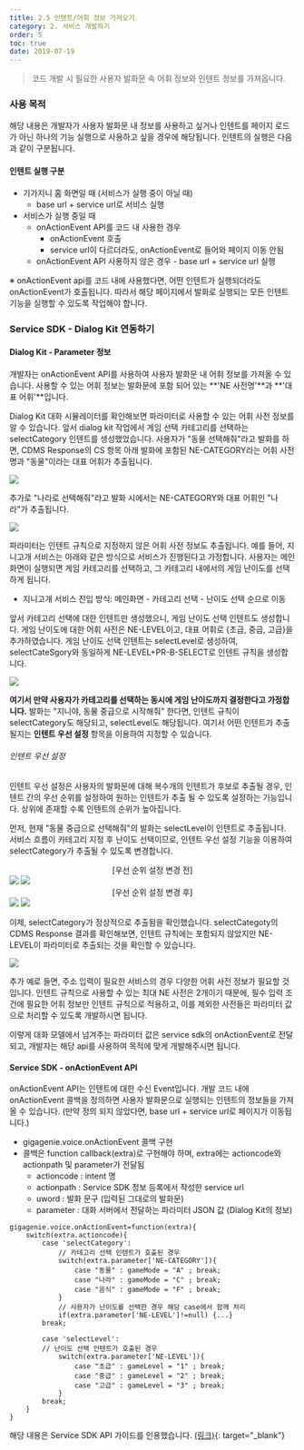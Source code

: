 ```yaml
---
title: 2.5 인텐트/어휘 정보 가져오기
category: 2. 서비스 개발하기
order: 5
toc: true
date: 2019-07-19
---
```


> 코드 개발 시 필요한 사용자 발화문 속 어휘 정보와 인텐트 정보를 가져옵니다.

### 사용 목적

해당 내용은 개발자가 사용자 발화문 내 정보를 사용하고 싶거나 인텐트를 페이지 로드가 아닌 하나의 기능 실행으로 사용하고 싶을 경우에 해당됩니다. 인텐트의 실행은 다음과 같이 구분됩니다. 

#### 인텐트 실행 구분

- 기가지니 홈 화면일 때 (서비스가 실행 중이 아닐 때)
  - base url + service url로 서비스 실행
- 서비스가 실행 중일 때
  - onActionEvent API를 코드 내 사용한 경우
    - onActionEvent 호출
    - service url이 다르더라도, onActionEvent로 들어와 페이지 이동 안됨
  - onActionEvent API 사용하지 않은 경우 - base url + service url 실행 

※ onActionEvent api를 코드 내에 사용했다면, 어떤 인텐트가 실행되더라도 onActionEvent가 호출됩니다. 따라서 해당 페이지에서 발화로 실행되는 모든 인텐트 기능을 실행할 수 있도록 작업해야 합니다. 

### Service SDK - Dialog Kit 연동하기

#### Dialog Kit - Parameter 정보

개발자는 onActionEvent API를 사용하여 사용자 발화문 내 어휘 정보를 가져올 수 있습니다. 사용할 수 있는 어휘 정보는 발화문에 포함 되어 있는 **'NE 사전명'**과 **'대표 어휘'**입니다.  

Dialog Kit 대화 시뮬레이터를 확인해보면 파라미터로 사용할 수 있는 어휘 사전 정보를 알 수 있습니다. 앞서 dialog kit 작업에서 게임 선택 카테고리를 선택하는 selectCategory 인텐트를 생성했었습니다. 사용자가 "동물 선택해줘"라고 발화를 하면, CDMS Response의 CS 항목 아래 발화에 포함된 NE-CATEGORY라는 어휘 사전명과 "동물"이라는 대표 어휘가 추출됩니다. 

<img src = "https://user-images.githubusercontent.com/36177711/61339349-5eb56980-a878-11e9-96d2-0c09a749883a.png">

추가로 "나라로 선택해줘"라고 발화 시에서는 NE-CATEGORY와 대표 어휘인 "나라"가 추출됩니다. 

<img src = "https://user-images.githubusercontent.com/36177711/61339549-35e1a400-a879-11e9-9f46-217da2297cc0.png">

파라미터는 인텐트 규칙으로 지정하지 않은 어휘 사전 정보도 추출됩니다. 
예를 들어, 지니고개 서비스는 아래와 같은 방식으로 서비스가 진행된다고 가정합니다. 사용자는 메인 화면이 실행되면 게임 카테고리를 선택하고, 그 카테고리 내에서의 게임 난이도를 선택하게 됩니다. 

- 지니고개 서비스 진입 방식: 메인화면 - 카테고리 선택 - 난이도 선택 순으로 이동

앞서 카테고리 선택에 대한 인텐트만 생성했으니, 게임 난이도 선택 인텐트도 생성합니다. 게임 난이도에 대한 어휘 사전은 NE-LEVEL이고, 대표 어휘로 {초급, 중급, 고급}을 추가하였습니다. 게임 난이도 선택 인텐트는 selectLevel로 생성하여, selectCateSgory와 동일하게 NE-LEVEL+PR-B-SELECT로 인텐트 규칙을 생성합니다. 

<img src = "https://user-images.githubusercontent.com/36177711/61339951-1cd9f280-a87b-11e9-9afd-78c67e53c863.png">

**여기서 만약 사용자가 카테고리를 선택하는 동시에 게임 난이도까지 결정한다고 가정합니다.** 
발화는 "지니야, 동물 중급으로 시작해줘" 한다면, 인텐트 규칙이 selectCategory도 해당되고, selectLevel도 해당됩니다. 여기서 어떤 인텐트가 추출될지는 **인텐트 우선 설정** 항목을 이용하여 지정할 수 있습니다.

###### 인텐트 우선 설정

인텐트 우선 설정은 사용자의 발화문에 대해 복수개의 인텐트가 후보로 추출될 경우, 인텐트 간의 우선 순위를 설정하여 원하는 인텐트가 추출 될 수 있도록 설정하는 기능입니다. 상위에 존재할 수록 인텐트의 순위가 높아집니다.

먼저, 현재 "동물 중급으로 선택해줘"의 발화는 selectLevel이 인텐트로 추출됩니다. 
서비스 흐름이 카테고리 지정 후 난이도 선택이므로, 인텐트 우선 설정 기능을 이용하여 selectCategory가 추출될 수 있도록 변경합니다.

<div style="text-align:center"> [우선 순위 설정 변경 전]</div>

<img src = 'https://user-images.githubusercontent.com/36177711/61340609-041f0c00-a87e-11e9-9173-d61ce5d6d5d4.png'>

<img src = "https://user-images.githubusercontent.com/36177711/61340524-a5f22900-a87d-11e9-91c5-48eed85d3708.png">

<div style="text-align:center">[우선 순위 설정 변경 후]</div>

<img src = "https://user-images.githubusercontent.com/36177711/61340649-2ca70600-a87e-11e9-8d75-75acbd1f6015.png">

<img src = "https://user-images.githubusercontent.com/36177711/61340717-80195400-a87e-11e9-9110-50f7fa91520b.png">

이제, selectCategory가 정상적으로 추출됨을 확인했습니다. selectCategoty의 CDMS Response 결과를 확인해보면, 인텐트 규칙에는 포함되지 않았지만 NE-LEVEL이 파라미터로 추출되는 것을 확인할 수 있습니다. 

<img src = "https://user-images.githubusercontent.com/36177711/61341793-ce305680-a882-11e9-817b-3f5c46c5a52d.png">

추가 예로 들면, 주소 입력이 필요한 서비스의 경우 다양한 어휘 사전 정보가 필요할 것입니다. 인텐트 규칙으로 사용할 수 있는 최대 NE 사전은 2개이기 때문에, 필수 입력 조건에 필요한 어휘 정보만 인텐트 규칙으로 적용하고, 이를 제외한 사전들은 파라미터 값으로 처리할 수 있도록 개발하시면 됩니다.

이렇게 대화 모델에서 넘겨주는 파라미터 값은 service sdk의 onActionEvent로 전달 되고, 개발자는 해당 api를 사용하여 목적에 맞게 개발해주시면 됩니다.

#### Service SDK - onActionEvent API

onActionEvent API는 인텐트에 대한 수신 Event입니다. 개발 코드 내에 onActionEvent 콜백을 정의하면 사용자 발화문으로 실행되는 인텐트의 정보들을 가져올 수 있습니다. (만약 정의 되지 않았다면, base url + service url로 페이지가 이동됩니다.)

- gigagenie.voice.onActionEvent 콜백 구현
- 콜백은 function callback(extra)로 구현해야 하며, extra에는 actioncode와 actionpath 및 parameter가 전달됨
  - actioncode : intent 명
  - actionpath : Service SDK 정보 등록에서 작성한 service url
  - uword : 발화 문구 (입력된 그대로의 발화문)
  - parameter : 대화 서버에서 전달하는 파라미터 JSON 값 (Dialog Kit의 정보)

```
gigagenie.voice.onActionEvent=function(extra){
	switch(extra.actioncode){
		case 'selectCategory':
			// 카테고리 선택 인텐트가 호출된 경우
			switch(extra.parameter['NE-CATEGORY']){
				case "동물" : gameMode = "A" ; break;
				case "나라" : gameMode = "C" ; break;
				case "음식" : gameMode = "F" ; break;
			}
			// 사용자가 난이도를 선택한 경우 해당 case에서 함께 처리
			if(extra.parameter['NE-LEVEL']!=null) {...}
		break;
		
		case 'selectLevel':
		// 난이도 선택 인텐트가 호출된 경우
			switch(extra.parameter['NE-LEVEL']){
				case "초급" : gameLevel = "1" ; break;
				case "중급" : gameLevel = "2" ; break;
				case "고급" : gameLevel = "3" ; break;
			}
		break;
	}
}
```

해당 내용은 Service SDK API 가이드를 인용했습니다. [(링크)](https://github.com/GiGAGenie-ServiceSDK/UserGuide/wiki/voice.onActionEvent){: target="_blank"}

